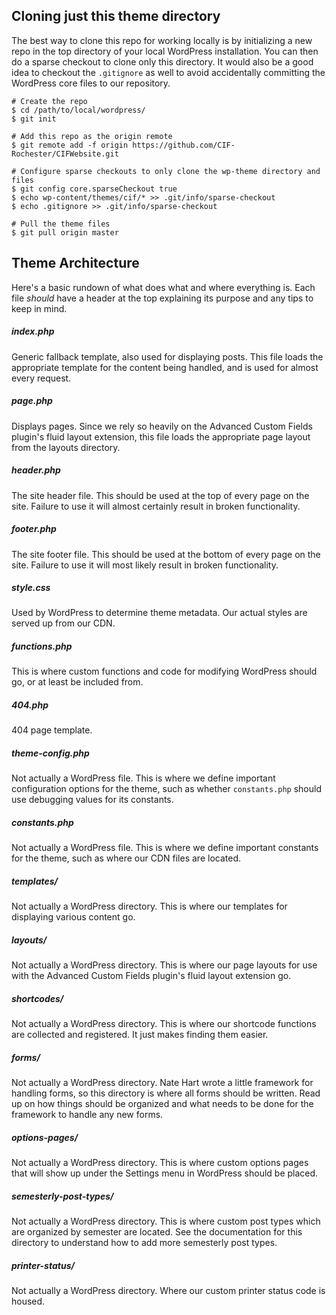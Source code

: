 ## Cloning just this theme directory
The best way to clone this repo for working locally is by initializing a new repo in the top directory of your local WordPress installation. You can then do a sparse checkout to clone only this directory. It would also be a good idea to checkout the `.gitignore` as well to avoid accidentally committing the WordPress core files to our repository.

	# Create the repo
	$ cd /path/to/local/wordpress/
	$ git init
	
	# Add this repo as the origin remote
	$ git remote add -f origin https://github.com/CIF-Rochester/CIFWebsite.git
	
	# Configure sparse checkouts to only clone the wp-theme directory and files
	$ git config core.sparseCheckout true
	$ echo wp-content/themes/cif/* >> .git/info/sparse-checkout
	$ echo .gitignore >> .git/info/sparse-checkout
	
	# Pull the theme files
	$ git pull origin master

## Theme Architecture
Here's a basic rundown of what does what and where everything is. Each file *should* have a header at the top explaining its purpose and any tips to keep in mind.

##### index.php
Generic fallback template, also used for displaying posts. This file loads the appropriate template for the content being handled, and is used for almost every request.

##### page.php
Displays pages. Since we rely so heavily on the Advanced Custom Fields plugin's fluid layout extension, this file loads the appropriate page layout from the layouts directory.

##### header.php
The site header file. This should be used at the top of every page on the site. Failure to use it will almost certainly result in broken functionality.

##### footer.php
The site footer file. This should be used at the bottom of every page on the site. Failure to use it will most likely result in broken functionality.

##### style.css
Used by WordPress to determine theme metadata. Our actual styles are served up from our CDN.

##### functions.php
This is where custom functions and code for modifying WordPress should go, or at least be included from.

##### 404.php
404 page template.

##### theme-config.php
Not actually a WordPress file. This is where we define important configuration options for the theme, such as whether `constants.php` should use debugging values for its constants.

##### constants.php
Not actually a WordPress file. This is where we define important constants for the theme, such as where our CDN files are located.

##### templates/
Not actually a WordPress directory. This is where our templates for displaying various content go.

##### layouts/
Not actually a WordPress directory. This is where our page layouts for use with the Advanced Custom Fields plugin's fluid layout extension go.

##### shortcodes/
Not actually a WordPress directory. This is where our shortcode functions are collected and registered. It just makes finding them easier.

##### forms/
Not actually a WordPress directory. Nate Hart wrote a little framework for handling forms, so this directory is where all forms should be written. Read up on how things should be organized and what needs to be done for the framework to handle any new forms.

##### options-pages/
Not actually a WordPress directory. This is where custom options pages that will show up under the Settings menu in WordPress should be placed.

##### semesterly-post-types/
Not actually a WordPress directory. This is where custom post types which are organized by semester are located. See the documentation for this directory to understand how to add more semesterly post types.

##### printer-status/
Not actually a WordPress directory. Where our custom printer status code is housed.
